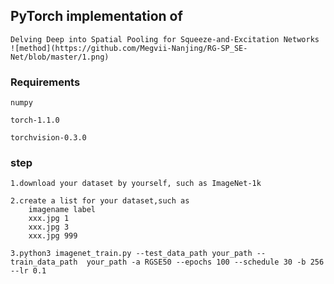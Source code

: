 ## PyTorch implementation of 
    Delving Deep into Spatial Pooling for Squeeze-and-Excitation Networks
    ![method](https://github.com/Megvii-Nanjing/RG-SP_SE-Net/blob/master/1.png)
    
### Requirements

    numpy
    
    torch-1.1.0
    
    torchvision-0.3.0
    

### step
    
    1.download your dataset by yourself, such as ImageNet-1k
    
    2.create a list for your dataset,such as 
        imagename label
        xxx.jpg 1
        xxx.jpg 3
        xxx.jpg 999
    
    3.python3 imagenet_train.py --test_data_path your_path --train_data_path  your_path -a RGSE50 --epochs 100 --schedule 30 -b 256 --lr 0.1
